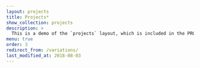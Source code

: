```yaml
---
layout: projects
title: Projects*
show_collection: projects
description: >
  This is a demo of the `projects` layout, which is included in the PRO version of Hydejack.
menu: true
order: 3
redirect_from: /variations/
last_modified_at: 2018-08-03
---
```

